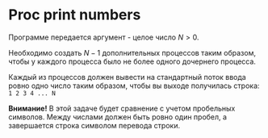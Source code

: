 # Proc print numbers

Программе передается аргумент - целое число $N \gt 0$.

Необходимо создать $N-1$ дополнительных
процессов таким образом, чтобы у каждого процесса было
не более одного дочернего процесса.

Каждый из процессов должен вывести на стандартный
поток ввода ровно одно число таким образом, чтобы
вы выходе получилась строка:
`1 2 3 4 ... N`

**Внимание!** В этой задаче будет сравнение с
учетом пробельных символов. Между числами должен быть
ровно один пробел, а завершается строка символом
перевода строки.